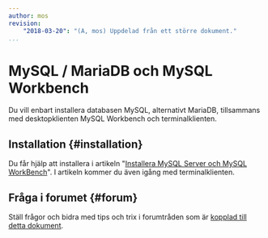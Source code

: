 ```yaml
---
author: mos
revision:
    "2018-03-20": "(A, mos) Uppdelad från ett större dokument."
...
```

MySQL / MariaDB och MySQL Workbench
==================================

Du vill enbart installera databasen MySQL, alternativt MariaDB, tillsammans med desktopklienten MySQL Workbench och terminalklienten.



Installation {#installation}
----------------------------------

 Du får hjälp att installera i artikeln "[Installera MySQL Server och MySQL WorkBench](kunskap/installera-mysql-server-och-mysql-workbench)". I artikeln kommer du även igång med terminalklienten.


<!--

Kom igång {#kom}
----------------------------------

När du är klar med installationen kan du gå vidare och bekanta dig med de klienter som används för att koppla upp sig mot MySQL.

Börja med att gå igenom artikeln "[Kom igång med databasen MySQL och dess klienter](kunskap/kom-igang-med-databasen-mysql-och-dess-klienter)" som ger dig grunderna i terminalklient och desktopklient. Artikeln bygger egentligen på att man installerat MySQL med XAMPP, men du kan säkert läsa igenom artikeln och få viss behållning av den, annars får du skumläsa den. I artikeln finns till exempel enklare SQL-kommandon du kan använda för att komma igång med dina klienter.
-->

<!--
TODO egen artikel som hjälper igång med klienter, utan koppling till XAMPP
-->



Fråga i forumet {#forum}
----------------------------------

Ställ frågor och bidra med tips och trix i forumtråden som är [kopplad till detta dokument](t/7370).

